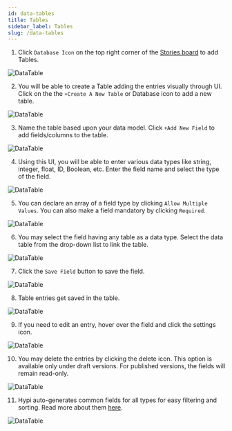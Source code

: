 ```yaml
---
id: data-tables
title: Tables
sidebar_label: Tables
slug: /data-tables
---
```


1. Click `Database Icon` on the top right corner of  the [Stories board](hypi-tink-stories.md) to add Tables.

![DataTable](/img/Data-Tables-1.PNG)

2. You will be able to create a Table adding the entries visually through UI. Click on the the `+Create A New Table` or Database icon to add a new table.

![DataTable](/img/Data-Tables-2.PNG)

3. Name the table based upon your data model. Click `+Add New Field` to add fields/columns to the table.

![DataTable](/img/Data-Tables-3.PNG)

4. Using this UI, you will be able to enter various data types like string, integer, float, ID, Boolean, etc. Enter the field name and select the type of the field.

![DataTable](/img/Data-Tables-4.PNG)

5. You can declare an array of a field type by clicking  `Allow Multiple Values`. You can also make a field mandatory by clicking  `Required`.

![DataTable](/img/Data-Tables-5.PNG)

6. You may select the field having any table as a data type. Select the data table from the drop-down list to link the table.

![DataTable](/img/Data-Tables-6.PNG)

7. Click the `Save Field` button to save the field.

![DataTable](/img/Data-Tables-7.PNG)

8. Table entries get saved in the table.

![DataTable](/img/Data-Tables-8.PNG)

9. If you need to edit an entry, hover over the field and click the settings icon.

![DataTable](/img/Data-Tables-9.PNG)

10. You may delete the entries by clicking the delete icon. This option is available only under draft versions. For published versions, the fields will remain read-only.

![DataTable](/img/Data-Tables-10.PNG)

11. Hypi auto-generates common fields for all types for easy filtering and sorting. Read more about them [here](https://docs.hypi.app/docs/magic-hypi-object).

![DataTable](/img/Data-Tables-11.PNG)

